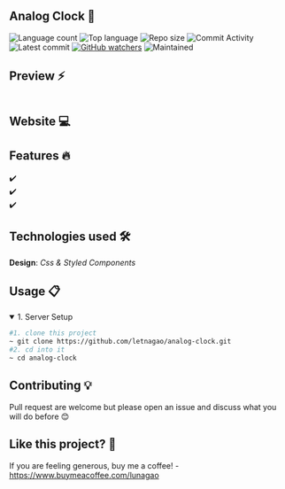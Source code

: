 ## Analog Clock 🎯


![Language count](https://img.shields.io/github/languages/count/letnagao/analog-clock?color=green)
![Top language](https://img.shields.io/github/languages/top/letnagao/analog-clock?color=ff69b4)
![Repo size](https://img.shields.io/github/repo-size/letnagao/analog-clock?color=yellow)
![Commit Activity](https://img.shields.io/github/commit-activity/y/letnagao/analog-clock?color=blue)
![Latest commit](https://img.shields.io/github/last-commit/letnagao/analog-clock?color=red)
[![GitHub watchers](https://img.shields.io/github/watchers/letnagao/analog-clock?logo=GitHub)](https://github.com/letnagao/analog-clock/watchers)
![Maintained](https://img.shields.io/maintenance/yes/9999)

</ul><h2> Preview ⚡️</h2>
<p align="center">
  <img src="" />
</p>  


## Website 💻


## Features 🔥
✔️ <br />
✔️ <br />
✔️ <br />

## Technologies used 🛠️
**Design**: *Css & Styled Components*<br />


## Usage 📋
<details open>
<summary>1. Server Setup</summary>

```bash
#1. clone this project
~ git clone https://github.com/letnagao/analog-clock.git
#2. cd into it
~ cd analog-clock
```

</details>

## Contributing 💡
Pull request are welcome but please open an issue and discuss what you will do before 😊

## Like this project? 💖

If you are feeling generous, buy me a coffee! - https://www.buymeacoffee.com/lunagao


